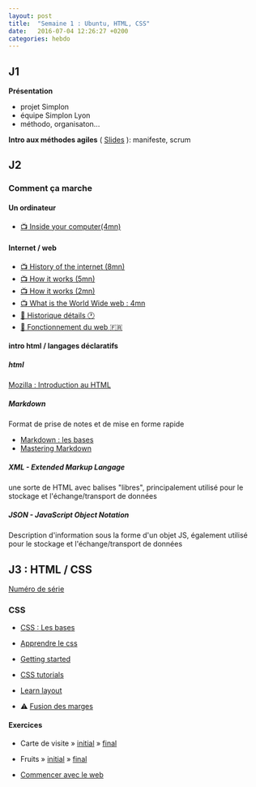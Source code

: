 ```yaml
---
layout: post
title:  "Semaine 1 : Ubuntu, HTML, CSS"
date:   2016-07-04 12:26:27 +0200
categories: hebdo
---
```


## J1
**Présentation**
+ projet Simplon
+ équipe Simplon Lyon
+ méthodo, organisaton...

**Intro aux méthodes agiles** ( [Slides](https://docs.google.com/presentation/d/19lDHdIFVB5VD34tKpjO_hP8-I2s6hwz2mTw4rx802CQ/edit?usp=sharing) ): manifeste, scrum

## J2

### Comment ça marche

#### Un ordinateur
- [:tv: Inside your computer(4mn)](https://www.youtube.com/watch?v=AkFi90lZmXA)


#### Internet / web
- [:tv: History of the internet (8mn)](https://www.youtube.com/watch?v=9hIQjrMHTv4)
- [:tv: How it works (5mn)](https://www.youtube.com/watch?v=7_LPdttKXPc)
- [:tv: How it works (2mn)](https://www.youtube.com/watch?v=qv0XCaUkfNk)
- [:tv: What is the World Wide web : 4mn](https://www.youtube.com/watch?v=J8hzJxb0rpc)
- [:book: Historique détails :clock1: ](http://www.internetsociety.org/fr/internet/qu’est-ce-que-l’internet/histoire-de-l’internet/un-bref-historique-de-linternet)
- [:book: Fonctionnement du web :fr:](https://developer.mozilla.org/fr/Apprendre/Commencer_avec_le_web/Le_fonctionnement_du_Web)


#### intro html / langages déclaratifs

##### html
[Mozilla : Introduction au HTML](https://developer.mozilla.org/fr/docs/Web/Guide/HTML/Introduction )

##### Markdown
Format de prise de notes et de mise en forme rapide
- [Markdown : les bases](https://help.github.com/articles/markdown-basics/)
- [Mastering Markdown](http://guides.github.com/features/mastering-markdown/)

##### XML - Extended Markup Langage
une sorte de HTML avec balises "libres", principalement utilisé pour le stockage et l'échange/transport de données

##### JSON - JavaScript Object Notation
Description d'information sous la forme d'un objet JS, également utilisé pour le stockage et l'échange/transport de données

## J3 : HTML / CSS

[Numéro de série](https://docs.google.com/spreadsheets/d/1FPnZmhXrRkr6dfTctft147-MDut_4WdUNk9j1hLyv6k/edit#gid=0)

### CSS
- [CSS : Les bases](https://developer.mozilla.org/fr/Apprendre/Commencer_avec_le_web/Les_bases_CSS)
- [Apprendre le css](https://developer.mozilla.org/fr/Apprendre/CSS)
- [Getting started ](https://docs.webplatform.org/wiki/guides/getting_started_with_css)
- [CSS tutorials](https://docs.webplatform.org/wiki/css/tutorials)
- [Learn layout](http://learnlayout.com)

- :warning: [Fusion des marges]( http://www.alsacreations.com/article/lire/629-fusion-des-marges.html)

#### Exercices
- Carte de visite » [initial](https://www.evernote.com/l/AAGo6pfntMhAAIFNNPwF9EjJvTuKi67nc24) » [final](https://www.evernote.com/l/AAGjwhH2R8dD2asm5mOILmwQiGR8SVq_1Os)

- Fruits » [initial](https://www.evernote.com/l/AAFLbIIhc1RM-pyqQxNLvErDYw1pbRDvl5U) » [final](https://www.evernote.com/l/AAFzndtqu8lJDJxOLUiYMuY8-G5Fg74Ww3Y)

- [Commencer avec le web](https://developer.mozilla.org/fr/docs/Apprendre/Commencer_avec_le_web)